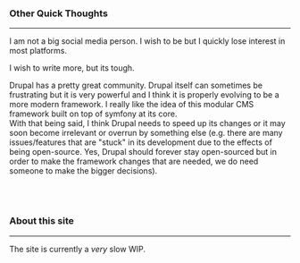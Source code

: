 ### Other Quick Thoughts
___
I am not a big social media person. I wish to be but I quickly lose interest in most platforms.

I wish to write more, but its tough.

Drupal has a pretty great community. Drupal itself can sometimes be frustrating but it is very powerful and I think it is properly evolving to be a more modern framework. I really like the idea of this modular CMS framework built on top of symfony at its core.  
With that being said, I think Drupal needs to speed up its changes or it may soon become irrelevant or overrun by something else (e.g. there are many issues/features that are "stuck" in its development due to the effects of being open-source. Yes, Drupal should forever stay open-sourced but in order to make the framework changes that are needed, we do need someone to make the bigger decisions).

<br>
<br>

### About this site
___
The site is currently a *very* slow WIP.
